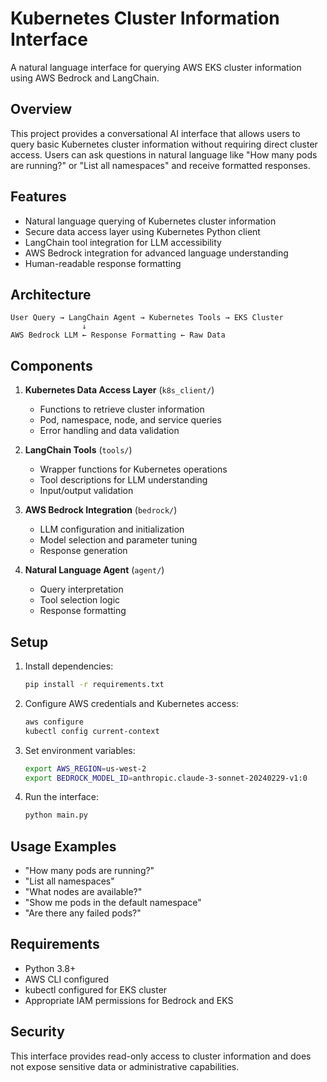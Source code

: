 # Kubernetes Cluster Information Interface

A natural language interface for querying AWS EKS cluster information using AWS Bedrock and LangChain.

## Overview

This project provides a conversational AI interface that allows users to query basic Kubernetes cluster information without requiring direct cluster access. Users can ask questions in natural language like "How many pods are running?" or "List all namespaces" and receive formatted responses.

## Features

- Natural language querying of Kubernetes cluster information
- Secure data access layer using Kubernetes Python client
- LangChain tool integration for LLM accessibility
- AWS Bedrock integration for advanced language understanding
- Human-readable response formatting

## Architecture

```
User Query → LangChain Agent → Kubernetes Tools → EKS Cluster
                ↓
AWS Bedrock LLM ← Response Formatting ← Raw Data
```

## Components

1. **Kubernetes Data Access Layer** (`k8s_client/`)
   - Functions to retrieve cluster information
   - Pod, namespace, node, and service queries
   - Error handling and data validation

2. **LangChain Tools** (`tools/`)
   - Wrapper functions for Kubernetes operations
   - Tool descriptions for LLM understanding
   - Input/output validation

3. **AWS Bedrock Integration** (`bedrock/`)
   - LLM configuration and initialization
   - Model selection and parameter tuning
   - Response generation

4. **Natural Language Agent** (`agent/`)
   - Query interpretation
   - Tool selection logic
   - Response formatting

## Setup

1. Install dependencies:
   ```bash
   pip install -r requirements.txt
   ```

2. Configure AWS credentials and Kubernetes access:
   ```bash
   aws configure
   kubectl config current-context
   ```

3. Set environment variables:
   ```bash
   export AWS_REGION=us-west-2
   export BEDROCK_MODEL_ID=anthropic.claude-3-sonnet-20240229-v1:0
   ```

4. Run the interface:
   ```bash
   python main.py
   ```

## Usage Examples

- "How many pods are running?"
- "List all namespaces"
- "What nodes are available?"
- "Show me pods in the default namespace"
- "Are there any failed pods?"

## Requirements

- Python 3.8+
- AWS CLI configured
- kubectl configured for EKS cluster
- Appropriate IAM permissions for Bedrock and EKS

## Security

This interface provides read-only access to cluster information and does not expose sensitive data or administrative capabilities.
